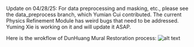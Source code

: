 Update on 04/28/25: 
For data preprocessing and masking, etc., please see the data_preprocess branch, which Yumian Cui contributed. 
The current Physics Refinement Module has weird bugs that need to be addressed. Yuming Xie is working on it and will update it ASAP. 

Here is the wrokflow of DunHuang Mural Restoration process:
![alt text](https://github.com/rili0214/Dunhuang/blob/main/Images/efficient_workflow.png)

